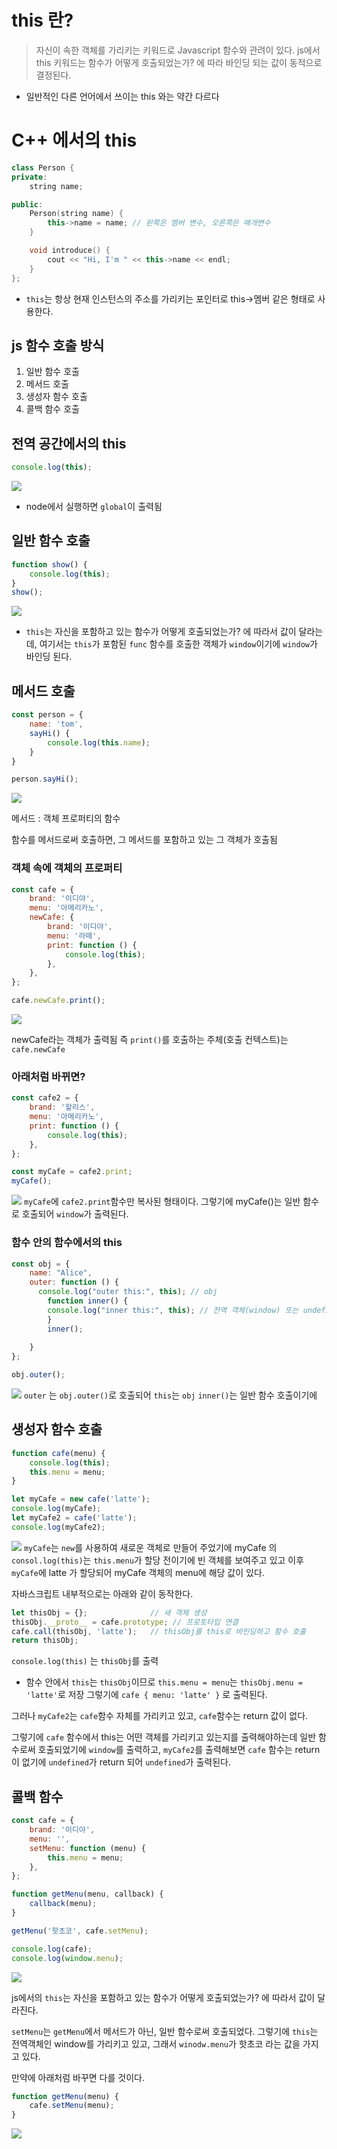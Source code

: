 # this 란?
> 자신이 속한 객체를 가리키는 키워드로 Javascript 함수와 관려이 있다.
> js에서 this 키워드는 함수가 어떻게 호출되었는가? 에 따라 바인딩 되는 값이 동적으로 결정된다.

- 일반적인 다른 언어에서 쓰이는 this 와는 약간 다르다
# C++ 에서의 this
```c++
class Person {
private:
    string name;

public:
    Person(string name) {
        this->name = name; // 왼쪽은 멤버 변수, 오른쪽은 매개변수
    }

    void introduce() {
        cout << "Hi, I'm " << this->name << endl;
    }
};
```

- `this`는 항상 현재 인스턴스의 주소를 가리키는 포인터로 this->멤버 같은 형태로 사용한다.
## js 함수 호출 방식
1. 일반 함수 호출
2. 메서드 호출
3. 생성자 함수 호출
4. 콜백 함수 호출

## 전역 공간에서의 this
```js
console.log(this);
```
![](https://i.imgur.com/sBNovrY.png)
- node에서 실행하면 `global`이 출력됨

## 일반 함수 호출
```js
function show() {
    console.log(this);
}
show();
```
![](https://i.imgur.com/sBNovrY.png)
- `this`는 자신을 포함하고 있는 함수가 어떻게 호출되었는가? 에 따라서 값이 달라는데, 여기서는 `this`가 포함된 `func` 함수를 호출한 객체가 `window`이기에 `window`가 바인딩 된다.
## 메서드 호출
```js
const person = {
    name: 'tom',
    sayHi() {
        console.log(this.name);
    }
}

person.sayHi();
```
![](https://i.imgur.com/LI455yO.png)

메서드 : 객체 프로퍼티의 함수

함수를 메서드로써 호출하면, 그 메서드를 포함하고 있는 그 객체가 호출됨

### 객체 속에 객체의 프로퍼티
```js
const cafe = {
    brand: '이디야',
    menu: '아메리카노',
    newCafe: {
        brand: '이디야',
        menu: '라떼',
        print: function () {
            console.log(this);
        },
    },
};

cafe.newCafe.print();
```
![](https://i.imgur.com/XOcxRxs.png)

newCafe라는 객체가 출력됨
즉 `print()`를 호출하는 주체(호출 컨텍스트)는 `cafe.newCafe`

### 아래처럼 바뀌면?
```js
const cafe2 = {
    brand: '할리스',
    menu: '아메리카노',
    print: function () {
        console.log(this);
    },
};

const myCafe = cafe2.print;
myCafe();
```
![](https://i.imgur.com/LIUTz3O.png)
`myCafe`에 `cafe2.print`함수만 복사된 형태이다.
그렇기에 myCafe()는 일반 함수로 호출되어 `window`가 출력된다.

### 함수 안의 함수에서의 this
```js
const obj = {
    name: "Alice",
    outer: function () {
      console.log("outer this:", this); // obj
        function inner() {
        console.log("inner this:", this); // 전역 객체(window) 또는 undefined(strict)
        }
        inner();
        
    }
};

obj.outer();
```
![](https://i.imgur.com/VRgL4jL.png)
`outer` 는 `obj.outer()`로 호출되어 `this`는 `obj`
`inner()`는 일반 함수 호출이기에

## 생성자 함수 호출
```js
function cafe(menu) {
    console.log(this);
    this.menu = menu;
}

let myCafe = new cafe('latte');
console.log(myCafe);
let myCafe2 = cafe('latte');
console.log(myCafe2);
```
![](https://i.imgur.com/DKVhAi7.png)
`myCafe`는 `new`를 사용하여 새로운 객체로 만들어 주었기에 myCafe 의`consol.log(this)`는 `this.menu`가 할당 전이기에 빈 객체를 보여주고 있고
이후 `myCafe`에 latte 가 할당되어 myCafe 객체의 menu에 해당 값이 있다.

자바스크립트 내부적으로는 아래와 같이 동작한다.
```js
let thisObj = {};              // 새 객체 생성
thisObj.__proto__ = cafe.prototype; // 프로토타입 연결
cafe.call(thisObj, 'latte');   // thisObj를 this로 바인딩하고 함수 호출
return thisObj;
```

`console.log(this)` 는 `thisObj`를 출력
- 함수 안에서 `this`는 `thisObj`이므로 `this.menu = menu`는 `thisObj.menu = 'latte'`로 저장
그렇기에 `cafe { menu: 'latte' }` 로 출력된다.

그러나 `myCafe2`는 `cafe`함수 자체를 가리키고 있고, `cafe`함수는 return 값이 없다.

그렇기에 `cafe` 함수에서 this는 어떤 객체를 가리키고 있는지를 출력해야하는데 일반 함수로써 호출되었기에 `window`를 출력하고, `myCafe2`를 출력해보면 `cafe` 함수는 return 이 없기에 `undefined`가 return 되어 `undefined`가 출력된다.


## 콜백 함수
```js
const cafe = {
    brand: '이디야',
    menu: '',
    setMenu: function (menu) {
        this.menu = menu;
    },
};

function getMenu(menu, callback) {
    callback(menu);
}

getMenu('핫초코', cafe.setMenu);

console.log(cafe);
console.log(window.menu);
```

![](https://i.imgur.com/IfoCK2o.png)

js에서의 `this`는 자신을 포함하고 있는 함수가 어떻게 호출되었는가? 에 따라서 값이 달라진다.

`setMenu`는 `getMenu`에서 메서드가 아닌, 일반 함수로써 호출되었다.
그렇기에 `this`는 전역객체인 window를 가리키고 있고, 그래서 `winodw.menu`가 핫초코 라는 값을 가지고 있다.

만약에 아래처럼 바꾸면 다를 것이다.
```js
function getMenu(menu) {
    cafe.setMenu(menu);
}
```
![](https://i.imgur.com/DcOpnND.png)
